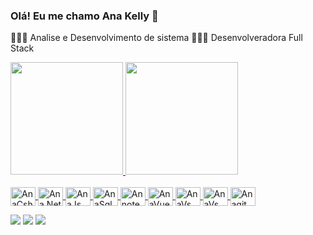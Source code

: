 ### Olá! Eu me chamo Ana Kelly 👋


👩🏾‍🎓 Analise e Desenvolvimento de sistema
👩🏾‍💻 Desenvolveradora Full Stack 

 <div>
  <a href="https://github.com/anaferreiira">
  <img height="180em" src="https://github-readme-stats.vercel.app/api?username=anaferreiira&show_icons=true&theme=dracula&include_all_commits=true&count_private=true"/>
  <img height="180em" src="https://github-readme-stats.vercel.app/api/top-langs/?username=anaferreiira&layout=compact&langs_count=16&theme=dark"/>
</div>
<div style="display: inline_block"><br>
  
   <img align="center" alt="AnaCsharp" height="30" width="40" src="https://cdn.jsdelivr.net/gh/devicons/devicon/icons/csharp/csharp-plain.svg">
   <img align="center" alt="Ana.Net" height="30" width="40" src="https://cdn.jsdelivr.net/gh/devicons/devicon/icons/dotnetcore/dotnetcore-original.svg">
   <img align="center" alt="AnaJs" height="30" width="40"src="https://cdn.jsdelivr.net/gh/devicons/devicon/icons/javascript/javascript-plain.svg" >
   <img align="center" alt="AnaSql" height="30" width="40"src="https://cdn.jsdelivr.net/gh/devicons/devicon/icons/mysql/mysql-original.svg" >
   <img align="center" alt="Annote" height="30" width="40"src="https://cdn.jsdelivr.net/gh/devicons/devicon/icons/nodejs/nodejs-original.svg" >
   <img align="center" alt="AnaVue" height="30" width="40" src="https://cdn.jsdelivr.net/gh/devicons/devicon/icons/vuejs/vuejs-original.svg">
   <img align="center" alt="AnaVs" height="30" width="40"src="https://cdn.jsdelivr.net/gh/devicons/devicon/icons/vscode/vscode-plain.svg">
   <img align="center" alt="AnaVs" height="30" width="40"src="https://cdn.jsdelivr.net/gh/devicons/devicon/icons/vuetify/vuetify-plain.svg">
   <img align="center" alt="Anagit" height="30" width="40"src="https://cdn.jsdelivr.net/gh/devicons/devicon/icons/github/github-original.svg" >
</div>
 
<div> 

  <a href="https://instagram.com/naferreira00" target="_blank"><img src="https://img.shields.io/badge/-Instagram-%23E4405F?style=for-the-badge&logo=instagram&logoColor=white" target="_blank"></a>
  <a href = "https://mail.google.com/mail/u/0/?tab=rm&ogbl#inbox)"><img src="https://img.shields.io/badge/-Gmail-%23333?style=for-the-badge&logo=gmail&logoColor=white" target="_blank"></a>
  <a href="https://www.linkedin.com/in/ana-kelly-505680209" target="_blank"><img src="https://img.shields.io/badge/-LinkedIn-%230077B5?style=for-the-badge&logo=linkedin&logoColor=white" target="_blank"></a> 
 
 
 
</div>

